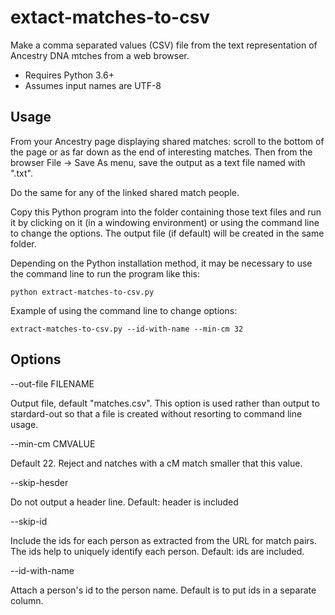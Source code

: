 # extact-matches-to-csv

Make a comma separated values (CSV) file from the text representation of Ancestry DNA mtches
from a web browser.

- Requires Python 3.6+
- Assumes input names are UTF-8

## Usage ##

From your Ancestry page displaying shared matches: scroll to the bottom of the page or as
far down as the end of interesting matches. Then from the browser File -> Save As menu, save
the output as a text file named with ".txt".

Do the same for any of the linked shared match people.

Copy this Python program into the folder containing those text files and run it by clicking on
it (in a windowing environment) or using the command line to change the options. The output
file (if default) will be created in the same folder.

Depending on the Python installation method, it may be necessary to use the command line 
to run the program like this:
``` 
python extract-matches-to-csv.py
```

Example of using the command line to change options:
```
extract-matches-to-csv.py --id-with-name --min-cm 32
```



## Options ## 

--out-file FILENAME

Output file, default "matches.csv". This option is used rather than output to stardard-out so
that a file is created without resorting to command line usage.

--min-cm CMVALUE

Default 22. Reject and natches with a cM match smaller that this value.

--skip-hesder

Do not output a header line. Default: header is included

--skip-id

Include the ids for each person as extracted from the URL for match pairs.
The ids help to uniquely identify each person. Default: ids are included.

--id-with-name

Attach a person's id to the person name. Default is to put ids in a separate column.

